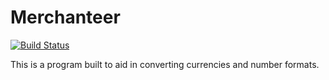 Merchanteer
===========
[![Build Status](https://travis-ci.org/fegemo/personal.png)](https://travis-ci.org/fegemo/personal)

This is a program built to aid in converting currencies and number formats.

